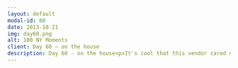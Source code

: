 ```yaml
---
layout: default
modal-id: 60
date: 2013-10-21
img: day60.png
alt: 100 NY Moments
client: Day 60 – on the house
description: Day 60 - on the house<p>It's cool that this vendor cared more about her well-being than his sales. Probably because everyone in NY can relate to that feeling like you might die from this heat/humidity, and think anyone who tries to exercise outdoors in this weather must be pretty crazy.</p>
---
```




